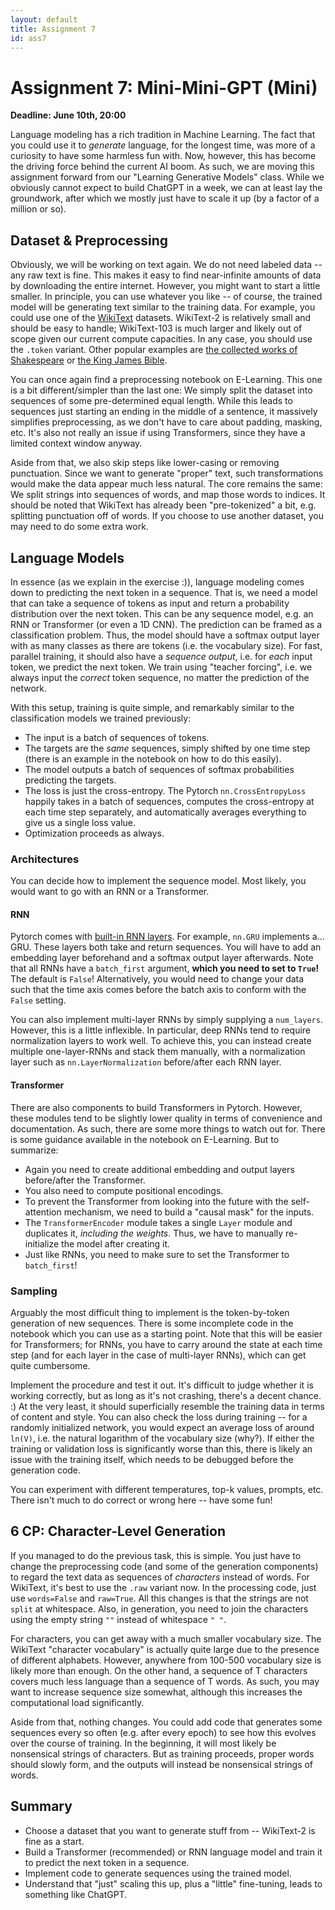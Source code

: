 ```yaml
---
layout: default
title: Assignment 7
id: ass7
---
```



# Assignment 7:  Mini-Mini-GPT (Mini)
**Deadline: June 10th, 20:00**

Language modeling has a rich tradition in Machine Learning.
The fact that you could use it to _generate_ language, for the longest time, was more of a curiosity to have some
harmless fun with.
Now, however, this has become the driving force behind the current AI boom.
As such, we are moving this assignment forward from our "Learning Generative Models" class.
While we obviously cannot expect to build ChatGPT in a week, we can at least lay the groundwork, after which we mostly 
just have to scale it up (by a factor of a million or so).


## Dataset & Preprocessing

Obviously, we will be working on text again.
We do not need labeled data -- any raw text is fine.
This makes it easy to find near-infinite amounts of data by downloading the entire internet.
However, you might want to start a little smaller.
In principle, you can use whatever you like -- of course, the trained model will be generating text similar to the training
data.
For example, you could use one of the 
[WikiText](https://www.salesforce.com/blog/the-wikitext-long-term-dependency-language-modeling-dataset/) datasets.
WikiText-2 is relatively small and should be easy to handle; WikiText-103 is much larger and likely out of scope given
our current compute capacities.
In any case, you should use the `.token` variant.
Other popular examples are [the collected works of Shakespeare](https://gist.github.com/blakesanie/dde3a2b7e698f52f389532b4b52bc254)
or [the King James Bible](https://www.gutenberg.org/files/10/10-0.txt).

You can once again find a preprocessing notebook on E-Learning.
This one is a bit different/simpler than the last one:
We simply split the dataset into sequences of some pre-determined equal length.
While this leads to sequences just starting an ending in the middle of a sentence, it massively simplifies preprocessing,
as we don't have to care about padding, masking, etc.
It's also not really an issue if using Transformers, since they have a limited context window anyway.

Aside from that, we also skip steps like lower-casing or removing punctuation.
Since we want to generate "proper" text, such transformations would make the data appear much less natural.
The core remains the same: 
We split strings into sequences of words, and map those words to indices.
It should be noted that WikiText has already been "pre-tokenized" a bit, e.g. splitting punctuation off of words.
If you choose to use another dataset, you may need to do some extra work.


## Language Models

In essence (as we explain in the exercise :)), language modeling comes down to predicting the next token in
a sequence.
That is, we need a model that can take a sequence of tokens as input and return a probability distribution over the next 
token.
This can be any sequence model, e.g. an RNN or Transformer (or even a 1D CNN).
The prediction can be framed as a classification problem.
Thus, the model should have a softmax output layer with as many classes as there are tokens (i.e. the vocabulary size).
For fast, parallel training, it should also have a _sequence output_, i.e. for _each_ input token, we predict the next
token.
We train using "teacher forcing", i.e. we always input the _correct_ token sequence, no matter the prediction of the
network.

With this setup, training is quite simple, and remarkably similar to the classification models we trained previously:
- The input is a batch of sequences of tokens.
- The targets are the _same_ sequences, simply shifted by one time step (there is an example in the notebook on how to
do this easily).
- The model outputs a batch of sequences of softmax probabilities predicting the targets.
- The loss is just the cross-entropy.
The Pytorch `nn.CrossEntropyLoss` happily takes in a batch of sequences, computes the cross-entropy at each time step
separately, and automatically averages everything to give us a single loss value.
- Optimization proceeds as always.

### Architectures
You can decide how to implement the sequence model.
Most likely, you would want to go with an RNN or a Transformer.

#### RNN
Pytorch comes with [built-in RNN layers](https://docs.pytorch.org/docs/stable/nn.html#recurrent-layers).
For example, `nn.GRU` implements a... GRU.
These layers both take and return sequences.
You will have to add an embedding layer beforehand and a softmax output layer afterwards.
Note that all RNNs have a `batch_first` argument, **which you need to set to `True`!**
The default is `False`!
Alternatively, you would need to change your data such that the time axis comes before the batch axis to conform with
the `False` setting.

You can also implement multi-layer RNNs by simply supplying a `num_layers`.
However, this is a little inflexible.
In particular, deep RNNs tend to require normalization layers to work well.
To achieve this, you can instead create multiple one-layer-RNNs and stack them manually, with a normalization layer
such as `nn.LayerNormalization` before/after each RNN layer.

#### Transformer
There are also components to build Transformers in Pytorch.
However, these modules tend to be slightly lower quality in terms of convenience and documentation.
As such, there are some more things to watch out for.
There is some guidance available in the notebook on E-Learning.
But to summarize:
- Again you need to create additional embedding and output layers before/after the Transformer.
- You also need to compute positional encodings.
- To prevent the Transformer from looking into the future with the self-attention mechanism, we need to build a "causal mask"
for the inputs.
- The `TransformerEncoder` module takes a single `Layer` module and duplicates it, _including the weights_.
Thus, we have to manually re-initialize the model after creating it.
- Just like RNNs, you need to make sure to set the Transformer to `batch_first`!

### Sampling
Arguably the most difficult thing to implement is the token-by-token generation of new sequences.
There is some incomplete code in the notebook which you can use as a starting point.
Note that this will be easier for Transformers; for RNNs, you have to carry around the state at each time step (and for
each layer in the case of multi-layer RNNs), which can get quite cumbersome.

Implement the procedure and test it out.
It's difficult to judge whether it is working correctly, but as long as it's not crashing, there's a decent chance. :)
At the very least, it should superficially resemble the training data in terms of content and style.
You can also check the loss during training -- for a randomly initialized network, you would expect an average loss of
around `ln(V)`, i.e. the natural logarithm of the vocabulary size (why?).
If either the training or validation loss is significantly worse than this, there is likely an issue with the training
itself, which needs to be debugged before the generation code.

You can experiment with different temperatures, top-k values, prompts, etc.
There isn't much to do correct or wrong here -- have some fun!


## 6 CP: Character-Level Generation

If you managed to do the previous task, this is simple.
You just have to change the preprocessing code (and some of the generation components) to regard the text data as sequences
of _characters_ instead of words.
For WikiText, it's best to use the `.raw` variant now.
In the processing code, just use `words=False` and `raw=True`.
All this changes is that the strings are not `split` at whitespace.
Also, in generation, you need to join the characters using the empty string `""` instead of whitespace `" "`.

For characters, you can get away with a much smaller vocabulary size.
The WikiText "character vocabulary" is actually quite large due to the presence of different alphabets.
However, anywhere from 100-500 vocabulary size is likely more than enough.
On the other hand, a sequence of T characters covers much less language than a sequence of T words.
As such, you may want to increase sequence size somewhat, although this increases the computational load significantly.

Aside from that, nothing changes.
You could add code that generates some sequences every so often (e.g. after every epoch) to see how this evolves
over the course of training.
In the beginning, it will most likely be nonsensical strings of characters.
But as training proceeds, proper words should slowly form, and the outputs will instead be nonsensical strings of words.


## Summary
- Choose a dataset that you want to generate stuff from -- WikiText-2 is fine as a start.
- Build a Transformer (recommended) or RNN language model and train it to predict the next token in a sequence.
- Implement code to generate sequences using the trained model.
- Understand that "just" scaling this up, plus a "little" fine-tuning, leads to something like ChatGPT.
